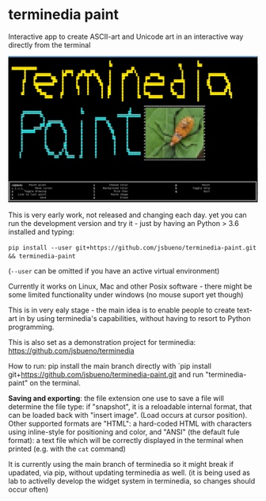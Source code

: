 terminedia paint
=================



Interactive app to create ASCII-art and Unicode art in
an interactive way directly from the terminal


![draft screenshot](logo0.png?raw=true "Screenshot")

This is very early work, not released and changing each day.
yet you can run the development version and try it -
just by having an  Python > 3.6 installed and typing:

`pip install --user git+https://github.com/jsbueno/terminedia-paint.git && terminedia-paint`

(`--user` can be omitted if you have an active virtual environment)



Currently it works on Linux, Mac and other Posix software -
there might be some limited functionality under windows
(no mouse suport yet though)

This is in very ealy stage - the main idea
is to enable people to create text-art in by
using terminedia's capabilities, without having
to resort to Python programming.

This is also set as a demonstration project
for terminedia: https://github.com/jsbueno/terminedia

How to run: pip install the main branch directly with
`pip install git+https://github.com/jsbueno/terminedia-paint.git
and run "terminedia-paint" on the terminal.

**Saving and exporting**: the file extension one use to save a file will determine the file type:
    if "snapshot", it is a reloadable internal format, that can be loaded back
    with "insert image". (Load occurs at cursor position).
    Other supported formats are "HTML": a hard-coded HTML with characters using inline-style
    for positioning and color, and "ANSI" (the default fule format):
    a text file  which will be correctly displayed in the terminal
    when printed (e.g. with the `cat` command)


It is currently using the main branch of terminedia so it
might break if upadated, via pip, without updating terminedia as well.
(it is being used as lab to activelly develop the widget system in terminedia,
 so changes should occur often)


